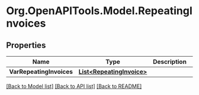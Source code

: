 # Org.OpenAPITools.Model.RepeatingInvoices

## Properties

Name | Type | Description | Notes
------------ | ------------- | ------------- | -------------
**VarRepeatingInvoices** | [**List&lt;RepeatingInvoice&gt;**](RepeatingInvoice.md) |  | [optional] 

[[Back to Model list]](../README.md#documentation-for-models) [[Back to API list]](../README.md#documentation-for-api-endpoints) [[Back to README]](../README.md)

